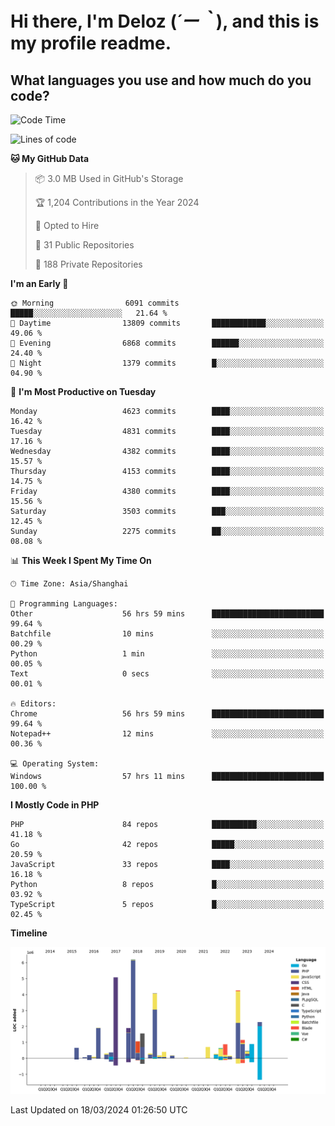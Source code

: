 # **Hi there, I'm Deloz (*´ー｀*), and this is my profile readme.**

## **What languages you use and how much do you code?**

<!--START_SECTION:waka-->
![Code Time](http://img.shields.io/badge/Code%20Time-3%2C492%20hrs%2056%20mins-blue)

![Lines of code](https://img.shields.io/badge/From%20Hello%20World%20I%27ve%20Written-36.1%20million%20lines%20of%20code-blue)

**🐱 My GitHub Data** 

> 📦 3.0 MB Used in GitHub's Storage 
 > 
> 🏆 1,204 Contributions in the Year 2024
 > 
> 💼 Opted to Hire
 > 
> 📜 31 Public Repositories 
 > 
> 🔑 188 Private Repositories 
 > 
**I'm an Early 🐤** 

```text
🌞 Morning                6091 commits        █████░░░░░░░░░░░░░░░░░░░░   21.64 % 
🌆 Daytime                13809 commits       ████████████░░░░░░░░░░░░░   49.06 % 
🌃 Evening                6868 commits        ██████░░░░░░░░░░░░░░░░░░░   24.40 % 
🌙 Night                  1379 commits        █░░░░░░░░░░░░░░░░░░░░░░░░   04.90 % 
```
📅 **I'm Most Productive on Tuesday** 

```text
Monday                   4623 commits        ████░░░░░░░░░░░░░░░░░░░░░   16.42 % 
Tuesday                  4831 commits        ████░░░░░░░░░░░░░░░░░░░░░   17.16 % 
Wednesday                4382 commits        ████░░░░░░░░░░░░░░░░░░░░░   15.57 % 
Thursday                 4153 commits        ████░░░░░░░░░░░░░░░░░░░░░   14.75 % 
Friday                   4380 commits        ████░░░░░░░░░░░░░░░░░░░░░   15.56 % 
Saturday                 3503 commits        ███░░░░░░░░░░░░░░░░░░░░░░   12.45 % 
Sunday                   2275 commits        ██░░░░░░░░░░░░░░░░░░░░░░░   08.08 % 
```


📊 **This Week I Spent My Time On** 

```text
🕑︎ Time Zone: Asia/Shanghai

💬 Programming Languages: 
Other                    56 hrs 59 mins      █████████████████████████   99.64 % 
Batchfile                10 mins             ░░░░░░░░░░░░░░░░░░░░░░░░░   00.29 % 
Python                   1 min               ░░░░░░░░░░░░░░░░░░░░░░░░░   00.05 % 
Text                     0 secs              ░░░░░░░░░░░░░░░░░░░░░░░░░   00.01 % 

🔥 Editors: 
Chrome                   56 hrs 59 mins      █████████████████████████   99.64 % 
Notepad++                12 mins             ░░░░░░░░░░░░░░░░░░░░░░░░░   00.36 % 

💻 Operating System: 
Windows                  57 hrs 11 mins      █████████████████████████   100.00 % 
```

**I Mostly Code in PHP** 

```text
PHP                      84 repos            ██████████░░░░░░░░░░░░░░░   41.18 % 
Go                       42 repos            █████░░░░░░░░░░░░░░░░░░░░   20.59 % 
JavaScript               33 repos            ████░░░░░░░░░░░░░░░░░░░░░   16.18 % 
Python                   8 repos             █░░░░░░░░░░░░░░░░░░░░░░░░   03.92 % 
TypeScript               5 repos             █░░░░░░░░░░░░░░░░░░░░░░░░   02.45 % 
```



**Timeline**

![Lines of Code chart](https://raw.githubusercontent.com/deloz/deloz/main/assets/bar_graph.png)


 Last Updated on 18/03/2024 01:26:50 UTC
<!--END_SECTION:waka-->
